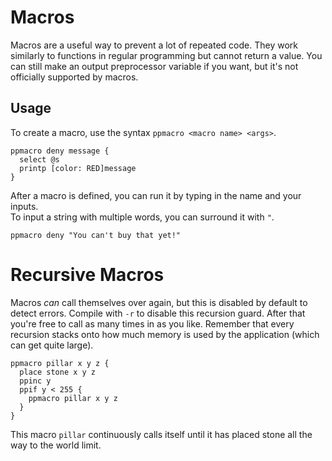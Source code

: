 # Macros
Macros are a useful way to prevent a lot of repeated code. They work similarly to functions in regular programming but cannot return a value. You can still make an output preprocessor variable if you want, but it's not officially supported by macros.

## Usage
To create a macro, use the syntax `ppmacro <macro name> <args>`.
```
ppmacro deny message {
  select @s
  printp [color: RED]message
}
```

After a macro is defined, you can run it by typing in the name and your inputs.<br />
To input a string with multiple words, you can surround it with `"`.
```
ppmacro deny "You can't buy that yet!"
```

# Recursive Macros
Macros *can* call themselves over again, but this is disabled by default to detect errors. Compile with `-r` to disable this recursion guard. After that you're free to call as many times in as you like. Remember that every recursion stacks onto how much memory is used by the application (which can get quite large).
```
ppmacro pillar x y z {
  place stone x y z
  ppinc y
  ppif y < 255 {
    ppmacro pillar x y z
  }
}
```
This macro `pillar` continuously calls itself until it has placed stone all the way to the world limit.
